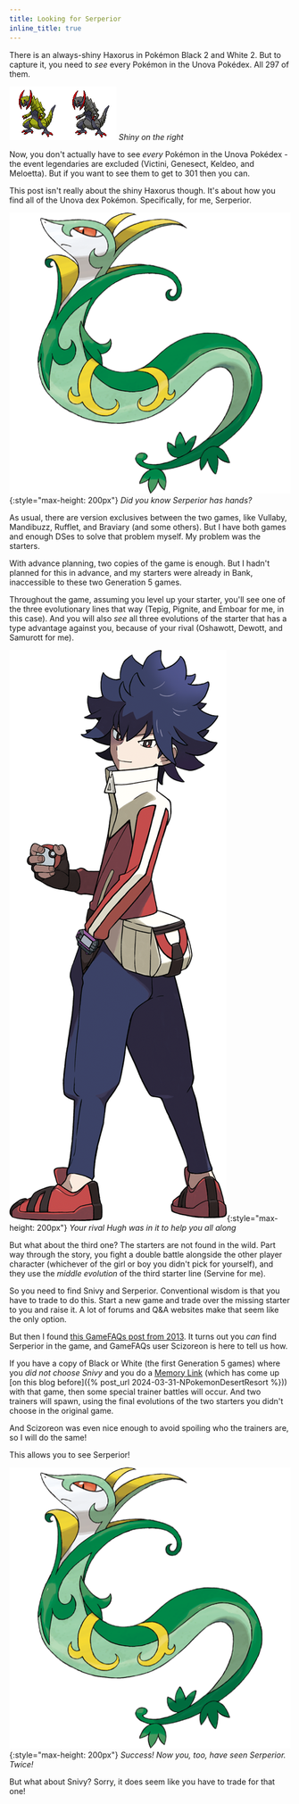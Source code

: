 ```yaml
---
title: Looking for Serperior
inline_title: true
---
```


There is an always-shiny Haxorus in Pokémon Black 2 and White 2. But to capture it, you need to *see* every Pokémon in the Unova Pokédex. All 297 of them.

![](/assets/img/HaxorusShiny.png)
*Shiny on the right*

Now, you don't actually have to see *every* Pokémon in the Unova Pokédex - the event legendaries are excluded (Victini, Genesect, Keldeo, and Meloetta). But if you want to see them to get to 301 then you can.

This post isn't really about the shiny Haxorus though. It's about how you find all of the Unova dex Pokémon. Specifically, for me, Serperior.

![](/assets/img/Serperior.png){:style="max-height: 200px"}
*Did you know Serperior has hands?*

As usual, there are version exclusives between the two games, like Vullaby, Mandibuzz, Rufflet, and Braviary (and some others). But I have both games and enough DSes to solve that problem myself. My problem was the starters.

With advance planning, two copies of the game is enough. But I hadn't planned for this in advance, and my starters were already in Bank, inaccessible to these two Generation 5 games.

Throughout the game, assuming you level up your starter, you'll see one of the three evolutionary lines that way (Tepig, Pignite, and Emboar for me, in this case). And you will also *see* all three evolutions of the starter that has a type advantage against you, because of your rival (Oshawott, Dewott, and Samurott for me).

![](/assets/img/Hugh.png){:style="max-height: 200px"}
*Your rival Hugh was in it to help you all along*

But what about the third one? The starters are not found in the wild. Part way through the story, you fight a double battle alongside the other player character (whichever of the girl or boy you didn't pick for yourself), and they use the *middle evolution* of the third starter line (Servine for me).

So you need to find Snivy and Serperior. Conventional wisdom is that you have to trade to do this. Start a new game and trade over the missing starter to you and raise it. A lot of forums and Q&A websites make that seem like the only option.

But then I found [this GameFAQs post from 2013](https://gamefaqs.gamespot.com/boards/661226-pokemon-black-version-2/66559746). It turns out you *can* find Serperior in the game, and GameFAQs user Scizoreon is here to tell us how.

If you have a copy of Black or White (the first Generation 5 games) where you *did not choose Snivy* and you do a [Memory Link](https://www.serebii.net/black2white2/memorylink.shtml) (which has come up [on this blog before]({% post_url 2024-03-31-NPokemonDesertResort %})) with that game, then some special trainer battles will occur. And two trainers will spawn, using the final evolutions of the two starters you didn't choose in the original game.

And Scizoreon was even nice enough to avoid spoiling who the trainers are, so I will do the same!

This allows you to see Serperior!

![](/assets/img/Serperior.png){:style="max-height: 200px"}
*Success! Now you, too, have seen Serperior. Twice!*

But what about Snivy? Sorry, it does seem like you have to trade for that one!